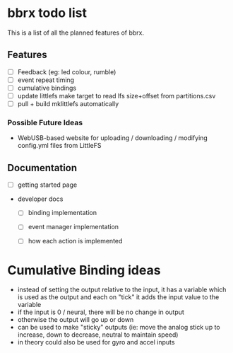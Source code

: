 # bbrx todo list
This is a list of all the planned features of bbrx.

## Features
- [ ] Feedback (eg: led colour, rumble)
- [ ] event repeat timing
- [ ] cumulative bindings
- [ ] update littlefs make target to read lfs size+offset from partitions.csv
- [ ] pull + build mklittlefs automatically

### Possible Future Ideas
- WebUSB-based website for uploading / downloading / modifying config.yml files from LittleFS

## Documentation
- [ ] getting started page
- developer docs
  - [ ] binding implementation
  - [ ] event manager implementation
  - [ ] how each action is implemented


# Cumulative Binding ideas
- instead of setting the output relative to the input, it has a variable which is used as the output and each on "tick" it adds the input value to the variable
- if the input is 0 / neural, there will be no change in output
- otherwise the output will go up or down
- can be used to make "sticky" outputs (ie: move the analog stick up to increase, down to decrease, neutral to maintain speed)
- in theory could also be used for gyro and accel inputs